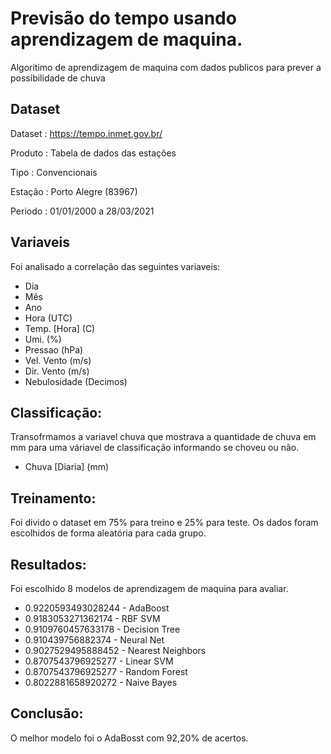 # Previsão do tempo usando aprendizagem de maquina.

Algoritimo de aprendizagem de maquina com dados publicos para prever a possibilidade de chuva
 
## Dataset
Dataset : https://tempo.inmet.gov.br/ 

Produto : Tabela de dados das estações

Tipo    : Convencionais

Estação : Porto Alegre (83967)

Periodo : 01/01/2000 a 28/03/2021

## Variaveis
Foi analisado a correlação das seguintes variaveis: 
 
* Dia
* Mês
* Ano
* Hora (UTC)
* Temp. [Hora] (C)
* Umi. (%)
* Pressao (hPa)
* Vel. Vento (m/s)
* Dir. Vento (m/s)
* Nebulosidade (Decimos)

## Classificação:
Transofrmamos a variavel chuva que mostrava a quantidade de chuva em mm para uma váriavel de classificação informando se choveu ou não.

* Chuva [Diaria] (mm)

## Treinamento:
Foi divido o dataset em 75% para treino e 25% para teste. Os dados foram escolhidos de forma aleatória para cada grupo. 

## Resultados:
Foi escolhido 8 modelos de aprendizagem de maquina para avaliar.

* 0.9220593493028244 - AdaBoost
* 0.9183053271362174 - RBF SVM
* 0.9109760457633178 - Decision Tree
* 0.910439756882374 - Neural Net
* 0.9027529495888452 - Nearest Neighbors
* 0.8707543796925277 - Linear SVM
* 0.8707543796925277 - Random Forest
* 0.8022881658920272 - Naive Bayes

## Conclusão:
O melhor modelo foi o AdaBosst com 92,20% de acertos. 



